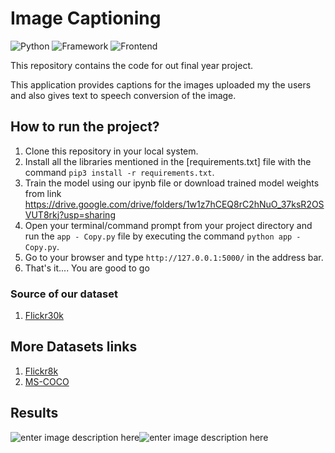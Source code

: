
# Image Captioning

![Python](https://img.shields.io/badge/Python-3.8-blueviolet)
![Framework](https://img.shields.io/badge/Framework-Flask-red)
![Frontend](https://img.shields.io/badge/Frontend-HTML/CSS/JS-green)



This repository contains the code for out final year project.

This application provides captions for the images uploaded my the users and also gives text to speech conversion of the image.





## How to run the project?

1. Clone this repository in your local system.
3. Install all the libraries mentioned in the [requirements.txt]  file with the command `pip3 install -r requirements.txt`.
4. Train the model using our ipynb file or download trained model weights from link https://drive.google.com/drive/folders/1w1z7hCEQ8rC2hNuO_37ksR2OSVUT8rkj?usp=sharing
5. Open your terminal/command prompt from your project directory and run the `app - Copy.py` file by executing the command `python app - Copy.py`.
6. Go to your browser and type `http://127.0.0.1:5000/` in the address bar.
7. That's it.... You are good to go

### Source of our dataset

1. [Flickr30k](https://www.kaggle.com/datasets/adityajn105/flickr30k)

## More Datasets links 
1. [Flickr8k](https://www.kaggle.com/datasets/adityajn105/flickr8k)
2. [MS-COCO](https://cocodataset.org/#home)
## Results
![enter image description here](https://i.ibb.co/2vRwVV2/ss-t0-4.png)![enter image description here](https://i.ibb.co/zR9PCCG/ss-t0-6.png)




